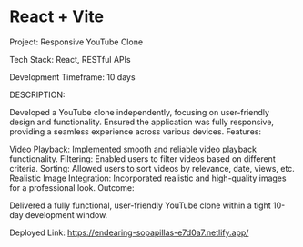 # React + Vite

Project: Responsive YouTube Clone

Tech Stack: React, RESTful APIs

Development Timeframe: 10 days

DESCRIPTION:

Developed a YouTube clone independently, focusing on user-friendly design and functionality.
Ensured the application was fully responsive, providing a seamless experience across various devices.
Features:

Video Playback: Implemented smooth and reliable video playback functionality.
Filtering: Enabled users to filter videos based on different criteria.
Sorting: Allowed users to sort videos by relevance, date, views, etc.
Realistic Image Integration: Incorporated realistic and high-quality images for a professional look.
Outcome:

Delivered a fully functional, user-friendly YouTube clone within a tight 10-day development window.

Deployed Link: https://endearing-sopapillas-e7d0a7.netlify.app/

